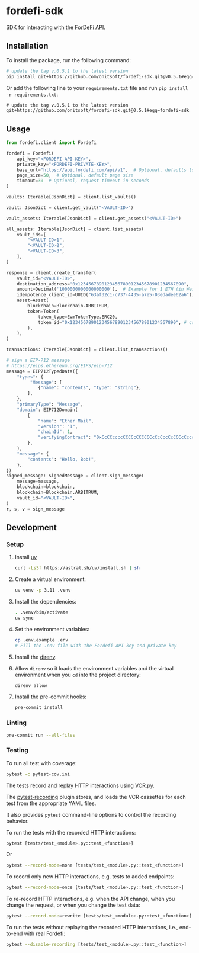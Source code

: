 # fordefi-sdk

SDK for interacting with the [ForDeFi API](https://docs.fordefi.com/api/openapi).

## Installation

To install the package, run the following command:

```bash
# update the tag v.0.5.1 to the latest version
pip install git+https://github.com/onitsoft/fordefi-sdk.git@v0.5.1#egg=fordefi-sdk
```

Or add the following line to your `requirements.txt` file and
run `pip install -r requirements.txt`:

```txt
# update the tag v.0.5.1 to the latest version
git+https://github.com/onitsoft/fordefi-sdk.git@0.5.1#egg=fordefi-sdk
```

## Usage

```python
from fordefi.client import Fordefi

fordefi = Fordefi(
    api_key="<FORDEFI-API-KEY>",
    private_key="<FORDEFI-PRIVATE-KEY>",
    base_url="https://api.fordefi.com/api/v1",  # Optional, defaults to this URL
    page_size=50,  # Optional, default page size
    timeout=30  # Optional, request timeout in seconds
)

vaults: Iterable[JsonDict] = client.list_vaults()

vault: JsonDict = client.get_vault("<VAULT-ID>")

vault_assets: Iterable[JsonDict] = client.get_assets("<VAULT-ID>")

all_assets: Iterable[JsonDict] = client.list_assets(
    vault_ids=[
        "<VAULT-ID>1",
        "<VAULT-ID>2",
        "<VAULT-ID>3",
    ],
)

response = client.create_transfer(
    vault_id="<VAULT-ID>",
    destination_address="0x1234567890123456789012345678901234567890",
    amount=Decimal('1000000000000000000'),  # Example for 1 ETH (in Wei)
    idempotence_client_id=UUID("63af32c1-c737-4435-a7e5-03edadee62a6"),
    asset=Asset(
        blockchain=Blockchain.ARBITRUM,
        token=Token(
            token_type=EvmTokenType.ERC20,
            token_id="0x1234567890123456789012345678901234567890", # contract address
        ),
    ),
)

transactions: Iterable[JsonDict] = client.list_transactions()

# sign a EIP-712 message
# https://eips.ethereum.org/EIPS/eip-712
message = EIP712TypedData({
    "types": {
         "Message": [
            {"name": "contents", "type": "string"},
        ],
    },
    "primaryType": "Message",
    "domain": EIP712Domain(
        {
            "name": "Ether Mail",
            "version": "1",
            "chainId": 1,
            "verifyingContract": "0xCcCCccccCCCCcCCCCCCcCcCccCcCCCcCcccccccC",
        },
    ),
    "message": {
        "contents": "Hello, Bob!",
    },
})
signed_message: SignedMessage = client.sign_message(
    message=message,
    blockchain=blockchain,
    blockchain=Blockchain.ARBITRUM,
    vault_id="<VAULT-ID>",
)
r, s, v = sign_message
```

## Development

### Setup

1. Install [uv](https://docs.astral.sh/uv/getting-started/installation/)

   ```bash
   curl -LsSf https://astral.sh/uv/install.sh | sh
   ```

1. Create a virtual environment:

   ```bash
   uv venv -p 3.11 .venv
   ```

1. Install the dependencies:

   ```bash
   . .venv/bin/activate
   uv sync
   ```

1. Set the environment variables:

   ```bash
   cp .env.example .env
   # Fill the .env file with the Fordefi API key and private key
   ```

1. Install the [direnv](https://direnv.net/docs/installation.html).

1. Allow `direnv` so it loads the environment variables and the virtual
   environment when you `cd` into the project directory:

   ```bash
   direnv allow
   ```

1. Install the pre-commit hooks:

   ```bash
   pre-commit install
   ```

### Linting

```bash
pre-commit run --all-files
```

### Testing

To run all test with coverage:

```bash
pytest -c pytest-cov.ini
```

The tests record and replay HTTP interactions using [VCR.py](https://vcrpy.readthedocs.io/en/latest/).

The [pytest-recording](https://github.com/kiwicom/pytest-recording) plugin stores,
and loads the VCR cassettes for each test from the appropriate YAML files.

It also provides `pytest` command-line options to control the recording behavior.

To run the tests with the recorded HTTP interactions:

```bash
pytest [tests/test_<module>.py::test_<function>]
```

Or

```bash
pytest --record-mode=none [tests/test_<module>.py::test_<function>]
```

To record only new HTTP interactions, e.g. tests to added endpoints:

```bash
pytest --record-mode=once [tests/test_<module>.py::test_<function>]
```

To re-record HTTP interactions, e.g. when the API change,
when you change the request, or when you change the test data:

```bash
pytest --record-mode=rewrite [tests/test_<module>.py::test_<function>]
```

To run the tests without replaying the recorded HTTP interactions, i.e.,
end-to-end with real Fordefi:

```bash
pytest --disable-recording [tests/test_<module>.py::test_<function>]
```
